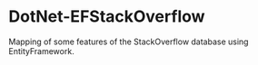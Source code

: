 # DotNet-EFStackOverflow
Mapping of some features of the StackOverflow database using EntityFramework.

